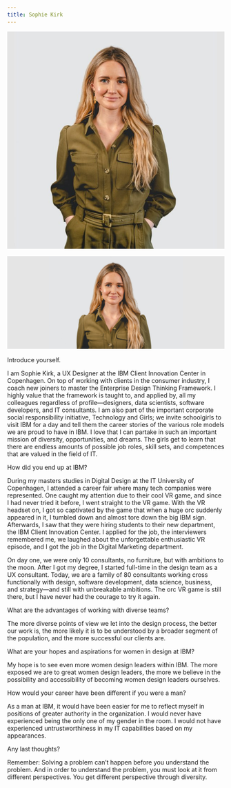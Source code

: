 ```yaml
---
title: Sophie Kirk
---
```


<grid classname="background-bleed">
<column lg="16">

<art-direction>

![Sophie Kirk card image](./608x608.jpg)

![Sophie Kirk hero image](./2624x1120.jpg)

</art-direction>

<community-lead name="Sophie Kirk" position="UX Consultant" department="IBM Client Innovation Center"></community-lead>

</column>
</grid>

<grid className="community__grid" background="gray-10">
<column sm="3" md="3" lg="3">

<span className="community__prompt">Introduce yourself.</span>

</column>

<column md="6" lg="8" offset_lg="1">

I am Sophie Kirk, a UX Designer at the IBM Client Innovation Center in Copenhagen. On top of working with clients in the consumer industry, I coach new joiners to master the Enterprise Design Thinking Framework. I highly value that the framework is taught to, and applied by, all my colleagues regardless of profile—designers, data scientists, software developers, and IT consultants. I am also part of the important corporate social responsibility initiative, Technology and Girls; we invite schoolgirls to visit IBM for a day and tell them the career stories of the various role models we are proud to have in IBM. I love that I can partake in such an important mission of diversity, opportunities, and dreams. The girls get to learn that there are endless amounts of possible job roles, skill sets, and competences that are valued in the field of IT. 

</column>
</grid>

<grid className="community__grid" background="gray-10">
<column sm="3" md="3" lg="3">

<span className="community__prompt">How did you end up at IBM?</span>

</column>

<column md="6" lg="8" offset_lg="1">

During my masters studies in Digital Design at the IT University of Copenhagen, I attended a career fair where many tech companies were represented. One caught my attention due to their cool VR game, and since I had never tried it before, I went straight to the VR game. With the VR headset on, I got so captivated by the game that when a huge orc suddenly appeared in it, I tumbled down and almost tore down the big IBM sign. Afterwards, I saw that they were hiring students to their new department, the IBM Client Innovation Center. I applied for the job, the interviewers remembered me, we laughed about the unforgettable enthusiastic VR episode, and I got the job in the Digital Marketing department. 

On day one, we were only 10 consultants, no furniture, but with ambitions to the moon. After I got my degree, I started full-time in the design team as a UX consultant. Today, we are a family of 80 consultants working cross functionally with design, software development, data science, business, and strategy—and still with unbreakable ambitions. The orc VR game is still there, but I have never had the courage to try it again.

</column>
</grid>

<grid className="community__grid" background="gray-10">
<column sm="3" md="3" lg="3">

<span className="community__prompt">What are the advantages of working with diverse teams?</span>

</column>

<column md="6" lg="8" offset_lg="1">

The more diverse points of view we let into the design process, the better our work is, the more likely it is to be understood by a broader segment of the population, and the more successful our clients are.

</column>
</grid>

<grid className="community__grid" background="gray-10">
<column sm="3" md="3" lg="3">

<span className="community__prompt">What are your hopes and aspirations for women in design at IBM?</span>

</column>

<column md="6" lg="8" offset_lg="1">

My hope is to see even more women design leaders within IBM. The more exposed we are to great women design leaders, the more we believe in the possibility and accessibility of becoming women design leaders ourselves.  

</column>
</grid>

<grid className="community__grid" background="gray-10">
<column sm="3" md="3" lg="3">

<span className="community__prompt">How would your career have been different if you were a man?</span>

</column>

<column md="6" lg="8" offset_lg="1">

As a man at IBM, it would have been easier for me to reflect myself in positions of greater authority in the organization. I would never have experienced being the only one of my gender in the room. I would not have experienced untrustworthiness in my IT capabilities based on my appearances.

</column>
</grid>

<grid className="community__grid" background="gray-10">
<column sm="3" md="3" lg="3">

<span className="community__prompt">Any last thoughts?</span>

</column>

<column md="6" lg="8" offset_lg="1">

Remember: Solving a problem can’t happen before you understand the problem. And in order to understand the problem, you must look at it from different perspectives. You get different perspective through diversity.

</column>
</grid>
